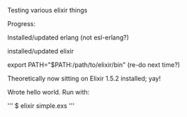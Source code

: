 Testing various elixir things

Progress: 

Installed/updated erlang (not esl-erlang?)

installed/updated elixir

export PATH="$PATH:/path/to/elixir/bin" (re-do next time?)

Theoretically now sitting on Elixir 1.5.2 installed; yay!

Wrote hello world. Run with:

'''
$ elixir simple.exs
'''
